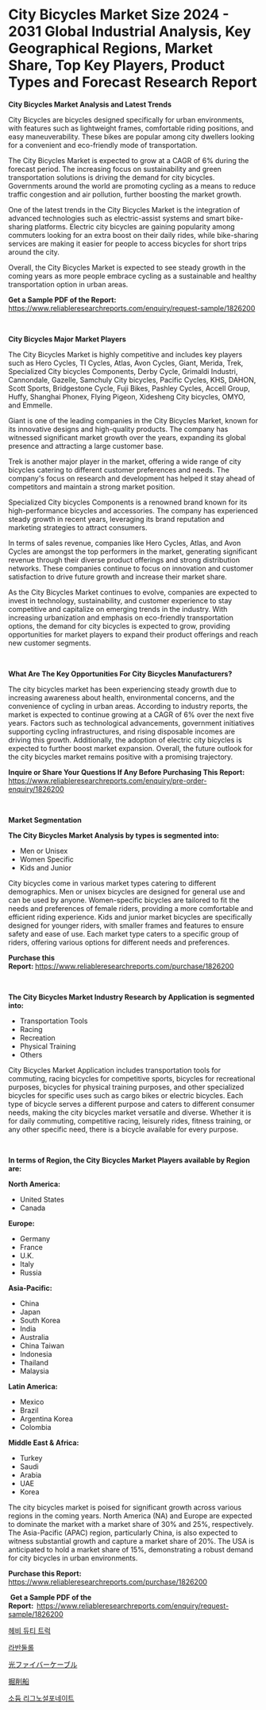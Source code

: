 <p><h1>City Bicycles Market Size 2024 - 2031 Global Industrial Analysis, Key Geographical Regions, Market Share, Top Key Players, Product Types and Forecast Research Report</h1></p><p><strong>City Bicycles Market Analysis and Latest Trends</strong></p>
<p><p>City Bicycles are bicycles designed specifically for urban environments, with features such as lightweight frames, comfortable riding positions, and easy maneuverability. These bikes are popular among city dwellers looking for a convenient and eco-friendly mode of transportation.</p><p>The City Bicycles Market is expected to grow at a CAGR of 6% during the forecast period. The increasing focus on sustainability and green transportation solutions is driving the demand for city bicycles. Governments around the world are promoting cycling as a means to reduce traffic congestion and air pollution, further boosting the market growth.</p><p>One of the latest trends in the City Bicycles Market is the integration of advanced technologies such as electric-assist systems and smart bike-sharing platforms. Electric city bicycles are gaining popularity among commuters looking for an extra boost on their daily rides, while bike-sharing services are making it easier for people to access bicycles for short trips around the city.</p><p>Overall, the City Bicycles Market is expected to see steady growth in the coming years as more people embrace cycling as a sustainable and healthy transportation option in urban areas.</p></p>
<p><strong>Get a Sample PDF of the Report:&nbsp;</strong> <a href="https://www.reliableresearchreports.com/enquiry/request-sample/1826200">https://www.reliableresearchreports.com/enquiry/request-sample/1826200</a></p>
<p>&nbsp;</p>
<p><strong>City Bicycles Major Market Players</strong></p>
<p><p>The City Bicycles Market is highly competitive and includes key players such as Hero Cycles, TI Cycles, Atlas, Avon Cycles, Giant, Merida, Trek, Specialized City bicycles Components, Derby Cycle, Grimaldi Industri, Cannondale, Gazelle, Samchuly City bicycles, Pacific Cycles, KHS, DAHON, Scott Sports, Bridgestone Cycle, Fuji Bikes, Pashley Cycles, Accell Group, Huffy, Shanghai Phonex, Flying Pigeon, Xidesheng City bicycles, OMYO, and Emmelle.</p><p>Giant is one of the leading companies in the City Bicycles Market, known for its innovative designs and high-quality products. The company has witnessed significant market growth over the years, expanding its global presence and attracting a large customer base.</p><p>Trek is another major player in the market, offering a wide range of city bicycles catering to different customer preferences and needs. The company's focus on research and development has helped it stay ahead of competitors and maintain a strong market position.</p><p>Specialized City bicycles Components is a renowned brand known for its high-performance bicycles and accessories. The company has experienced steady growth in recent years, leveraging its brand reputation and marketing strategies to attract consumers.</p><p>In terms of sales revenue, companies like Hero Cycles, Atlas, and Avon Cycles are amongst the top performers in the market, generating significant revenue through their diverse product offerings and strong distribution networks. These companies continue to focus on innovation and customer satisfaction to drive future growth and increase their market share. </p><p>As the City Bicycles Market continues to evolve, companies are expected to invest in technology, sustainability, and customer experience to stay competitive and capitalize on emerging trends in the industry. With increasing urbanization and emphasis on eco-friendly transportation options, the demand for city bicycles is expected to grow, providing opportunities for market players to expand their product offerings and reach new customer segments.</p></p>
<p>&nbsp;</p>
<p><strong>What Are The Key Opportunities For City Bicycles Manufacturers?</strong></p>
<p><p>The city bicycles market has been experiencing steady growth due to increasing awareness about health, environmental concerns, and the convenience of cycling in urban areas. According to industry reports, the market is expected to continue growing at a CAGR of 6% over the next five years. Factors such as technological advancements, government initiatives supporting cycling infrastructures, and rising disposable incomes are driving this growth. Additionally, the adoption of electric city bicycles is expected to further boost market expansion. Overall, the future outlook for the city bicycles market remains positive with a promising trajectory.</p></p>
<p><strong>Inquire or Share Your Questions If Any Before Purchasing This Report:</strong> <a href="https://www.reliableresearchreports.com/enquiry/pre-order-enquiry/1826200">https://www.reliableresearchreports.com/enquiry/pre-order-enquiry/1826200</a></p>
<p>&nbsp;</p>
<p><strong>Market Segmentation</strong></p>
<p><strong>The City Bicycles Market Analysis by types is segmented into:</strong></p>
<p><ul><li>Men or Unisex</li><li>Women Specific</li><li>Kids and Junior</li></ul></p>
<p><p>City bicycles come in various market types catering to different demographics. Men or unisex bicycles are designed for general use and can be used by anyone. Women-specific bicycles are tailored to fit the needs and preferences of female riders, providing a more comfortable and efficient riding experience. Kids and junior market bicycles are specifically designed for younger riders, with smaller frames and features to ensure safety and ease of use. Each market type caters to a specific group of riders, offering various options for different needs and preferences.</p></p>
<p><strong>Purchase this Report:&nbsp;</strong><a href="https://www.reliableresearchreports.com/purchase/1826200">https://www.reliableresearchreports.com/purchase/1826200</a></p>
<p>&nbsp;</p>
<p><strong>The City Bicycles Market Industry Research by Application is segmented into:</strong></p>
<p><ul><li>Transportation Tools</li><li>Racing</li><li>Recreation</li><li>Physical Training</li><li>Others</li></ul></p>
<p><p>City Bicycles Market Application includes transportation tools for commuting, racing bicycles for competitive sports, bicycles for recreational purposes, bicycles for physical training purposes, and other specialized bicycles for specific uses such as cargo bikes or electric bicycles. Each type of bicycle serves a different purpose and caters to different consumer needs, making the city bicycles market versatile and diverse. Whether it is for daily commuting, competitive racing, leisurely rides, fitness training, or any other specific need, there is a bicycle available for every purpose.</p></p>
<p>&nbsp;</p>
<p><strong>In terms of Region, the City Bicycles Market Players available by Region are:</strong></p>
<p>
    <p> <strong> North America: </strong>
        <ul>
            <li>United States</li>
            <li>Canada</li>
        </ul>
        </p> 
    <p> <strong> Europe: </strong>
        <ul>
            <li>Germany</li>
            <li>France</li>
            <li>U.K.</li>
            <li>Italy</li>
            <li>Russia</li>
        </ul>
        </p> 
    <p> <strong> Asia-Pacific: </strong>
        <ul>
            <li>China</li>
            <li>Japan</li>
            <li>South Korea</li>
            <li>India</li>
            <li>Australia</li>
            <li>China Taiwan</li>
            <li>Indonesia</li>
            <li>Thailand</li>
            <li>Malaysia</li>
        </ul>
        </p> 
    <p> <strong> Latin America: </strong>
        <ul>
            <li>Mexico</li>
            <li>Brazil</li>
            <li>Argentina Korea</li>
            <li>Colombia</li>
        </ul>
        </p> 
    <p> <strong> Middle East & Africa: </strong>
        <ul>
            <li>Turkey</li>
            <li>Saudi</li>
            <li>Arabia</li>
            <li>UAE</li>
            <li>Korea</li>
        </ul>
    </p>
    </p>
<p><p>The city bicycles market is poised for significant growth across various regions in the coming years. North America (NA) and Europe are expected to dominate the market with a market share of 30% and 25%, respectively. The Asia-Pacific (APAC) region, particularly China, is also expected to witness substantial growth and capture a market share of 20%. The USA is anticipated to hold a market share of 15%, demonstrating a robust demand for city bicycles in urban environments.</p></p>
<p><strong>Purchase this Report: </strong><a href="https://www.reliableresearchreports.com/purchase/1826200">https://www.reliableresearchreports.com/purchase/1826200</a></p>
<p>&nbsp;<strong>Get a Sample PDF of the Report:&nbsp;&nbsp;</strong><a href="https://www.reliableresearchreports.com/enquiry/request-sample/1826200">https://www.reliableresearchreports.com/enquiry/request-sample/1826200</a></p>
<p><strong></strong></p>
<p><p><a href="https://medium.com/@zolajenkins98/%EC%A4%91%EB%9F%89%ED%8A%B8%EB%9F%AD-%EC%8B%9C%EC%9E%A5%EC%9D%80-%EC%8B%9C%EC%9E%A5-%EC%A0%90%EC%9C%A0%EC%9C%A8-%ED%81%AC%EA%B8%B0-%EB%B0%8F-2031%EB%85%84%EA%B9%8C%EC%A7%80%EC%9D%98-%EC%98%88%EC%B8%A1%EC%9D%84-%EC%A4%91%EC%A0%90%EC%9C%BC%EB%A1%9C%ED%95%A9%EB%8B%88%EB%8B%A4-737f68108c5e">헤비 듀티 트럭</a></p><p><a href="https://github.com/trmesnao7959541/Market-Research-Report-List-1/blob/main/53597543697.md">라반둘롤</a></p><p><a href="https://github.com/xnljig2898992/Market-Research-Report-List-1/blob/main/69036054094.md">光ファイバーケーブル</a></p><p><a href="https://github.com/adcxff01450218/Market-Research-Report-List-1/blob/main/82606854095.md">掘削船</a></p><p><a href="https://github.com/vsn7qpua81q/Market-Research-Report-List-1/blob/main/26819583698.md">소듐 리그노설포네이트</a></p></p>